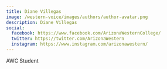 ```yaml
---
title: Diane Villegas
image: /western-voice/images/authors/author-avatar.png
description: Diane Villegas
social:
  facebook: https://www.facebook.com/ArizonaWesternCollege/
  twitter: https://twitter.com/ArizonaWestern
  instagram: https://www.instagram.com/arizonawestern/
---
```


AWC Student